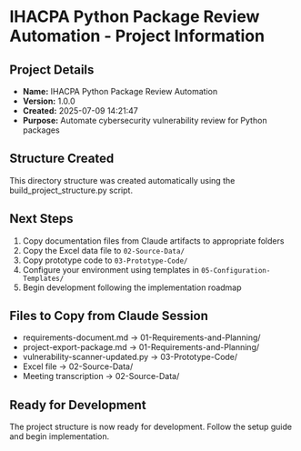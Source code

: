 # IHACPA Python Package Review Automation - Project Information

## Project Details
- **Name:** IHACPA Python Package Review Automation
- **Version:** 1.0.0
- **Created:** 2025-07-09 14:21:47
- **Purpose:** Automate cybersecurity vulnerability review for Python packages

## Structure Created
This directory structure was created automatically using the build_project_structure.py script.

## Next Steps
1. Copy documentation files from Claude artifacts to appropriate folders
2. Copy the Excel data file to `02-Source-Data/`
3. Copy prototype code to `03-Prototype-Code/`
4. Configure your environment using templates in `05-Configuration-Templates/`
5. Begin development following the implementation roadmap

## Files to Copy from Claude Session
- requirements-document.md → 01-Requirements-and-Planning/
- project-export-package.md → 01-Requirements-and-Planning/
- vulnerability-scanner-updated.py → 03-Prototype-Code/
- Excel file → 02-Source-Data/
- Meeting transcription → 02-Source-Data/

## Ready for Development
The project structure is now ready for development. Follow the setup guide and begin implementation.
